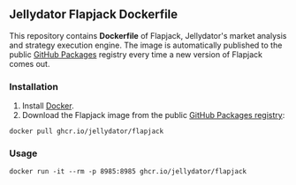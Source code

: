## Jellydator Flapjack Dockerfile

This repository contains **Dockerfile** of Flapjack, Jellydator's market 
analysis and strategy execution engine. The image is automatically 
published to the public [GitHub Packages](https://docs.github.com/en/packages) 
registry every time a new version of Flapjack comes out.

### Installation
1. Install [Docker](https://www.docker.com/).
2. Download the Flapjack image from the public 
[GitHub Packages registry](https://github.com/jellydator/flapjack-docker/pkgs/container/flapjack): 
```
docker pull ghcr.io/jellydator/flapjack
```

### Usage
```
docker run -it --rm -p 8985:8985 ghcr.io/jellydator/flapjack
```
